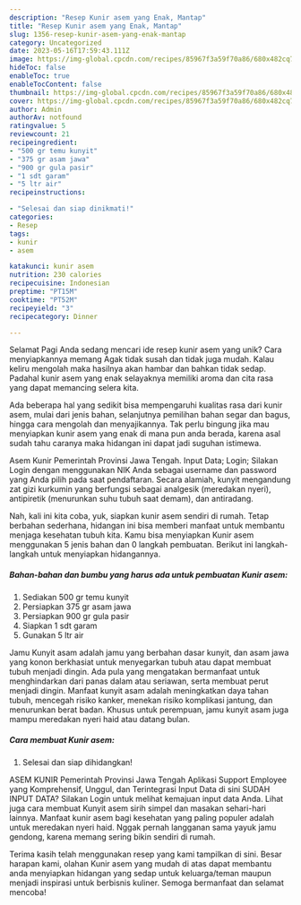 ```yaml
---
description: "Resep Kunir asem yang Enak, Mantap"
title: "Resep Kunir asem yang Enak, Mantap"
slug: 1356-resep-kunir-asem-yang-enak-mantap
category: Uncategorized
date: 2023-05-16T17:59:43.111Z
image: https://img-global.cpcdn.com/recipes/85967f3a59f70a86/680x482cq70/kunir-asem-foto-resep-utama.jpg
hideToc: false
enableToc: true
enableTocContent: false
thumbnail: https://img-global.cpcdn.com/recipes/85967f3a59f70a86/680x482cq70/kunir-asem-foto-resep-utama.jpg
cover: https://img-global.cpcdn.com/recipes/85967f3a59f70a86/680x482cq70/kunir-asem-foto-resep-utama.jpg
author: Admin
authorAv: notfound
ratingvalue: 5
reviewcount: 21
recipeingredient:
- "500 gr temu kunyit"
- "375 gr asam jawa"
- "900 gr gula pasir"
- "1 sdt garam"
- "5 ltr air"
recipeinstructions:

- "Selesai dan siap dinikmati!"
categories:
- Resep
tags:
- kunir
- asem

katakunci: kunir asem 
nutrition: 230 calories
recipecuisine: Indonesian
preptime: "PT15M"
cooktime: "PT52M"
recipeyield: "3"
recipecategory: Dinner

---
```



Selamat Pagi Anda sedang mencari ide resep kunir asem yang unik? Cara menyiapkannya memang Agak tidak susah dan tidak juga mudah. Kalau keliru mengolah maka hasilnya akan hambar dan bahkan tidak sedap. Padahal kunir asem yang enak selayaknya memiliki aroma dan cita rasa yang dapat memancing selera kita.


Ada beberapa hal yang sedikit bisa mempengaruhi kualitas rasa dari kunir asem, mulai dari jenis bahan, selanjutnya pemilihan bahan segar dan bagus, hingga cara mengolah dan menyajikannya. Tak perlu bingung jika mau menyiapkan kunir asem yang enak di mana pun anda berada, karena asal sudah tahu caranya maka hidangan ini dapat jadi suguhan istimewa.

Asem Kunir Pemerintah Provinsi Jawa Tengah. Input Data; Login; Silakan Login dengan menggunakan NIK Anda sebagai username dan password yang Anda pilih pada saat pendaftaran. Secara alamiah, kunyit mengandung zat gizi kurkumin yang berfungsi sebagai analgesik (meredakan nyeri), antipiretik (menurunkan suhu tubuh saat demam), dan antiradang.


Nah, kali ini kita coba, yuk, siapkan kunir asem sendiri di rumah. Tetap berbahan sederhana, hidangan ini bisa memberi manfaat untuk membantu menjaga kesehatan tubuh kita. Kamu bisa menyiapkan Kunir asem menggunakan 5 jenis bahan dan 0 langkah pembuatan. Berikut ini langkah-langkah untuk menyiapkan hidangannya.

<!--inarticleads1-->

##### Bahan-bahan dan bumbu yang harus ada untuk pembuatan Kunir asem:

1. Sediakan 500 gr temu kunyit
1. Persiapkan 375 gr asam jawa
1. Persiapkan 900 gr gula pasir
1. Siapkan 1 sdt garam
1. Gunakan 5 ltr air


Jamu Kunyit asam adalah jamu yang berbahan dasar kunyit, dan asam jawa yang konon berkhasiat untuk menyegarkan tubuh atau dapat membuat tubuh menjadi dingin. Ada pula yang mengatakan bermanfaat untuk menghindarkan dari panas dalam atau seriawan, serta membuat perut menjadi dingin. Manfaat kunyit asam adalah meningkatkan daya tahan tubuh, mencegah risiko kanker, menekan risiko komplikasi jantung, dan menurunkan berat badan. Khusus untuk perempuan, jamu kunyit asam juga mampu meredakan nyeri haid atau datang bulan. 

<!--inarticleads2-->

##### Cara membuat Kunir asem:


1. Selesai dan siap dihidangkan!

ASEM KUNIR Pemerintah Provinsi Jawa Tengah Aplikasi Support Employee yang Komprehensif, Unggul, dan Terintegrasi Input Data di sini SUDAH INPUT DATA? Silakan Login untuk melihat kemajuan input data Anda. Lihat juga cara membuat Kunyit asem sirih simpel dan masakan sehari-hari lainnya. Manfaat kunir asem bagi kesehatan yang paling populer adalah untuk meredakan nyeri haid. Nggak pernah langganan sama yayuk jamu gendong, karena memang sering bikin sendiri di rumah. 

Terima kasih telah menggunakan resep yang kami tampilkan di sini. Besar harapan kami, olahan Kunir asem yang mudah di atas dapat membantu anda menyiapkan hidangan yang sedap untuk keluarga/teman maupun menjadi inspirasi untuk berbisnis kuliner. Semoga bermanfaat dan selamat mencoba!
